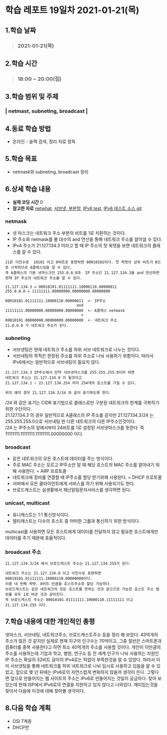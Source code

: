# 학습 레포트 19일차 2021-01-21(목)
## 1.학습 날짜
> ### 2021-01-21(목)

## 2.학습 시간
> ### 18:00 ~ 20:00(집)

## 3.학습 범위 및 주제
### | netmast, subneting, broadcast |

## 4.동료 학습 방법
- 온라인 - 슬랙 검색, 정리 자료 정독

## 5.학습 목표
- netmask와 subneting, broadcast 정리

## 6.상세 학습 내용
- **실제 코딩 시간** 0
- **참고한 자료** [netwhat](https://www.notion.so/netwhat-f16994257d49440eacc07f8ecf7bb3ce), [서브넷, 부분망](https://ko.wikipedia.org/wiki/%EB%B6%80%EB%B6%84%EB%A7%9D), [IPv6 test](https://test-ipv6.com/index.html.ko_KR), [IPv6 테스트 소스 git](https://github.com/falling-sky/source/wiki)

### netmask
- 넷 마스크는 네트워크 주소 부분의 비트를 1로 치환하는 것이다.
- IP 주소와 netmask를 불 대수의 and 연산을 통해 네트워크 주소를 알아낼 수 있다.
- IPv4 주소가 21.127.134.3 이라고 할 때 IP 주소의 첫 옥텟을 보면 네트워크의 클래스를 알 수 있다.
```
21은 이진수로  10101 이고 8비트로 표현하면 00010101이다. 첫 옥텟의 상위 비트가 0으로 시작하므로 A클래스임을 알 수 있다.
즉 A클래스의 기본 넷마스크인 255.0.0.0과  IP 주소인 21.127.134.3을 and 연산하면 현재 IP 주소의 네트워크 주소를 알 수 있다.

21.127.134.3 = 00010101.01111111.10000110.00000011
255.0.0.0 = 11111111.00000000.00000000.00000000

00010101.01111111.10000110.00000011  <- IP주소
                                and
11111111.00000000.00000000.00000000  <- A클래스 netmask
                                  =
00010101.00000000.00000000.00000000  <- 네트워크 주소
21.0.0.0 가 네트워크 주소가 된다.
```

### subneting
- 서브넷팅은 현재 네트워크 주소를 하위 서브 네트워크로 나누는 것이다.
- 서브네팅의 목적은 한정된 주소를 하위 주소로 나눠 사용하기 위함이다. 따라서 IPv6에서는 일반적으로 서브네팅이 필요치 않다.
```
21.127.134.3 IP주소에서 만약 서브넷마스크를 255.255.255.0이라 하면
네트워크 주소는 21.127.134.0 이 될것이고
21.127.134.1 ~ 21.127.134.254 까지 254개의 호스트를 가질 수 있다.

위의 예의 경우 21.127.134.3/24 와 같이 표기하도록 한다.
```
/24 와 같은 표기는 CIDR 표기법으로 클래스로만 구분된 네트워크의 한계를 극복하기 위한 수단이다.\
21.127.134.3 의 경우 일반적으로 A클래스의 IP 주소를 같지만 21.127.134.3/24 는 255.255.255.0으로 서브네팅 한 다른 네트워크의 다른 IP주소인것이다.\
/24 는 IP주소의 앞에서부터 24비트를 1로 설정된 서브넷마스크를 뜻한다. 즉 11111111.11111111.11111111.00000000 이다.

### broadcast
- 같은 네트워크의 모든 호스트에 데이터를 주는 방식이다.
- 주로 MAC 주소는 모르고 IP주소만 알 때 해당 호스트의 MAC 주소를 알아내기 위해 사용한다. = ARP 프로토콜
- 네트워크에 장비를 연결할 때 IP주소를 할당 받기위해 사용된다. = DHCP 프로토콜
- 서버에서 모든 클라이언트에게 서비스를 하기 위해 사용되기도 한다.
- 브로드캐스트는 실생활에서 재난알림문자서비스를 생각하면 된다.

### unicast, multicast
- 유니캐스트는 1:1 통신방식이다.
- 멀티캐스트는 다수의 호스트 중 어떠한 그룹과 통신하기 위한 방식이다.

multicast를 사용하면 모든 호스트에게 데이터를 전달하지 않고 필요한 호스트에게만 데이터를 주기 때문에 효율적이다.

### broadcast 주소
```
21.127.134.3/24 에서 브로드캐스트 주소는 21.127.134.255가 된다.

네트워크 주소는 21.127.134.0 이고 이진수로 표현하면 00010101.01111111.10000110.00000000이다.
이중 네 번째 옥텟. 8비트 만큼을 호스트주소로 할당 가능하다.
브로드캐스트는 같은 네트워크의 모든 호스트를 뜻하는 것과 같으므로 가능한 호스트 주소 범위를 모두 1로 바꾼 것과 같아진다.
즉 브로드캐스트 주소는 00010101.01111111.10000110.11111111 이고 21.127.134.255 이다.
```

## 7.학습 내용에 대한 개인적인 총평
넷마스크, 서브네팅, 네트워크주소, 브로드캐스트주소 등을 정리 해 보았다. 43억개의 주소가 많은 것 같지만 실제로 현재 지구의 인구수는 70억이고, 그중 절반은 스마트폰과 컴퓨터를 중복 사용한다고 하면 최소 40억개의 주소를 사용할 것이다. 개인이 이만큼의 주소를 사용하는데 기업과 학교, 병원, 연구소 등 전 세계 인구가 나눠 사용하는 자원인 IP 주소는 확실히 32비트 길이의 IPv4로는 턱없이 부족한것을 알 수 있었다. 따라서 이미 서브넷팅을 통해 네트워크를 하위 네트워크로 나눠 임시로 사용하고 있음을 알 수 있었고, 앞으로 몇 년 뒤에는 IPv6로의 자연스럽게 변화하지 않을까 생각이 든다. 그렇다면 앞으로 만들어지는 웹 사이트의 주소는 IPv6로 만들어지는 것일지 궁금하다. 찾아 보았는데 현재 ISP에서 IPv6로의 연결을 지원하고 있지 않다고 나와있다. 재미있는것을 찾아서 다음에 이것에 대해 찾아볼 생각이다.

## 8.다음 학습 계획
- OSI 7계층
- DHCP란
